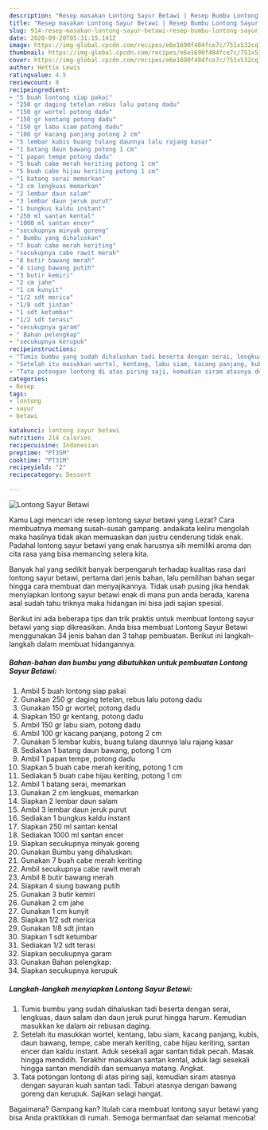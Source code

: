 ```yaml
---
description: "Resep masakan Lontong Sayur Betawi | Resep Bumbu Lontong Sayur Betawi Yang Enak Dan Mudah"
title: "Resep masakan Lontong Sayur Betawi | Resep Bumbu Lontong Sayur Betawi Yang Enak Dan Mudah"
slug: 914-resep-masakan-lontong-sayur-betawi-resep-bumbu-lontong-sayur-betawi-yang-enak-dan-mudah
date: 2020-09-20T05:31:15.141Z
image: https://img-global.cpcdn.com/recipes/e6e1690f484fce7c/751x532cq70/lontong-sayur-betawi-foto-resep-utama.jpg
thumbnail: https://img-global.cpcdn.com/recipes/e6e1690f484fce7c/751x532cq70/lontong-sayur-betawi-foto-resep-utama.jpg
cover: https://img-global.cpcdn.com/recipes/e6e1690f484fce7c/751x532cq70/lontong-sayur-betawi-foto-resep-utama.jpg
author: Hettie Lewis
ratingvalue: 4.5
reviewcount: 8
recipeingredient:
- "5 buah lontong siap pakai"
- "250 gr daging tetelan rebus lalu potong dadu"
- "150 gr wortel potong dadu"
- "150 gr kentang potong dadu"
- "150 gr labu siam potong dadu"
- "100 gr kacang panjang potong 2 cm"
- "5 lembar kubis buang tulang daunnya lalu rajang kasar"
- "1 batang daun bawang potong 1 cm"
- "1 papan tempe potong dadu"
- "5 buah cabe merah keriting potong 1 cm"
- "5 buah cabe hijau keriting potong 1 cm"
- "1 batang serai memarkan"
- "2 cm lengkuas memarkan"
- "2 lembar daun salam"
- "3 lembar daun jeruk purut"
- "1 bungkus kaldu instant"
- "250 ml santan kental"
- "1000 ml santan encer"
- "secukupnya minyak goreng"
- " Bumbu yang dihaluskan"
- "7 buah cabe merah keriting"
- "secukupnya cabe rawit merah"
- "8 butir bawang merah"
- "4 siung bawang putih"
- "3 butir kemiri"
- "2 cm jahe"
- "1 cm kunyit"
- "1/2 sdt merica"
- "1/8 sdt jintan"
- "1 sdt ketumbar"
- "1/2 sdt terasi"
- "secukupnya garam"
- " Bahan pelengkap"
- "secukupnya kerupuk"
recipeinstructions:
- "Tumis bumbu yang sudah dihaluskan tadi beserta dengan serai, lengkuas, daun salam dan daun jeruk purut hingga harum. Kemudian masukkan ke dalam air rebusan daging."
- "Setelah itu masukkan wortel, kentang, labu siam, kacang panjang, kubis, daun bawang, tempe, cabe merah keriting, cabe hijau keriting, santan encer dan kaldu instant. Aduk sesekali agar santan tidak pecah. Masak hingga mendidih. Terakhir masukkan santan kental, aduk lagi sesekali hingga santan mendidih dan semuanya matang. Angkat."
- "Tata potongan lontong di atas piring saji, kemudian siram atasnya dengan sayuran kuah santan tadi. Taburi atasnya dengan bawang goreng dan kerupuk. Sajikan selagi hangat."
categories:
- Resep
tags:
- lontong
- sayur
- betawi

katakunci: lontong sayur betawi 
nutrition: 214 calories
recipecuisine: Indonesian
preptime: "PT35M"
cooktime: "PT31M"
recipeyield: "2"
recipecategory: Dessert

---
```



![Lontong Sayur Betawi](https://img-global.cpcdn.com/recipes/e6e1690f484fce7c/751x532cq70/lontong-sayur-betawi-foto-resep-utama.jpg)

Kamu Lagi mencari ide resep lontong sayur betawi yang Lezat? Cara membuatnya memang susah-susah gampang. andaikata keliru mengolah maka hasilnya tidak akan memuaskan dan justru cenderung tidak enak. Padahal lontong sayur betawi yang enak harusnya sih memiliki aroma dan cita rasa yang bisa memancing selera kita.



Banyak hal yang sedikit banyak berpengaruh terhadap kualitas rasa dari lontong sayur betawi, pertama dari jenis bahan, lalu pemilihan bahan segar hingga cara membuat dan menyajikannya. Tidak usah pusing jika hendak menyiapkan lontong sayur betawi enak di mana pun anda berada, karena asal sudah tahu triknya maka hidangan ini bisa jadi sajian spesial.


Berikut ini ada beberapa tips dan trik praktis untuk membuat lontong sayur betawi yang siap dikreasikan. Anda bisa membuat Lontong Sayur Betawi menggunakan 34 jenis bahan dan 3 tahap pembuatan. Berikut ini langkah-langkah dalam membuat hidangannya.

<!--inarticleads1-->

##### Bahan-bahan dan bumbu yang dibutuhkan untuk pembuatan Lontong Sayur Betawi:

1. Ambil 5 buah lontong siap pakai
1. Gunakan 250 gr daging tetelan, rebus lalu potong dadu
1. Gunakan 150 gr wortel, potong dadu
1. Siapkan 150 gr kentang, potong dadu
1. Ambil 150 gr labu siam, potong dadu
1. Ambil 100 gr kacang panjang, potong 2 cm
1. Gunakan 5 lembar kubis, buang tulang daunnya lalu rajang kasar
1. Sediakan 1 batang daun bawang, potong 1 cm
1. Ambil 1 papan tempe, potong dadu
1. Siapkan 5 buah cabe merah keriting, potong 1 cm
1. Sediakan 5 buah cabe hijau keriting, potong 1 cm
1. Ambil 1 batang serai, memarkan
1. Gunakan 2 cm lengkuas, memarkan
1. Siapkan 2 lembar daun salam
1. Ambil 3 lembar daun jeruk purut
1. Sediakan 1 bungkus kaldu instant
1. Siapkan 250 ml santan kental
1. Sediakan 1000 ml santan encer
1. Siapkan secukupnya minyak goreng
1. Gunakan  Bumbu yang dihaluskan:
1. Gunakan 7 buah cabe merah keriting
1. Ambil secukupnya cabe rawit merah
1. Ambil 8 butir bawang merah
1. Siapkan 4 siung bawang putih
1. Gunakan 3 butir kemiri
1. Gunakan 2 cm jahe
1. Gunakan 1 cm kunyit
1. Siapkan 1/2 sdt merica
1. Gunakan 1/8 sdt jintan
1. Siapkan 1 sdt ketumbar
1. Sediakan 1/2 sdt terasi
1. Siapkan secukupnya garam
1. Gunakan  Bahan pelengkap:
1. Siapkan secukupnya kerupuk




<!--inarticleads2-->

##### Langkah-langkah menyiapkan Lontong Sayur Betawi:

1. Tumis bumbu yang sudah dihaluskan tadi beserta dengan serai, lengkuas, daun salam dan daun jeruk purut hingga harum. Kemudian masukkan ke dalam air rebusan daging.
1. Setelah itu masukkan wortel, kentang, labu siam, kacang panjang, kubis, daun bawang, tempe, cabe merah keriting, cabe hijau keriting, santan encer dan kaldu instant. Aduk sesekali agar santan tidak pecah. Masak hingga mendidih. Terakhir masukkan santan kental, aduk lagi sesekali hingga santan mendidih dan semuanya matang. Angkat.
1. Tata potongan lontong di atas piring saji, kemudian siram atasnya dengan sayuran kuah santan tadi. Taburi atasnya dengan bawang goreng dan kerupuk. Sajikan selagi hangat.




Bagaimana? Gampang kan? Itulah cara membuat lontong sayur betawi yang bisa Anda praktikkan di rumah. Semoga bermanfaat dan selamat mencoba!
